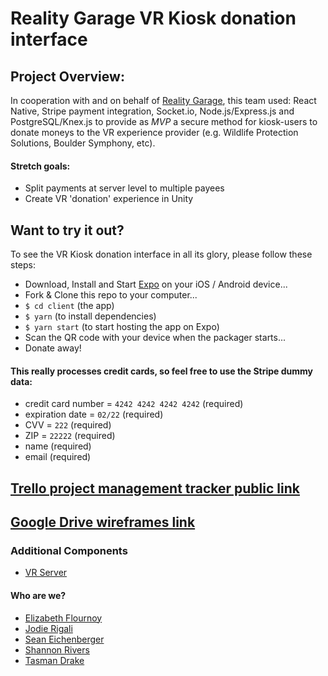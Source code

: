 # Reality Garage VR Kiosk donation interface

## Project Overview:
In cooperation with and on behalf of [Reality Garage](http://realitygarage.com/), this team used: React Native, Stripe payment integration, Socket.io, Node.js/Express.js and PostgreSQL/Knex.js to provide as *MVP* a secure method for kiosk-users to donate moneys to the VR experience provider (e.g. Wildlife Protection Solutions, Boulder Symphony, etc).
#### Stretch goals:
- Split payments at server level to multiple payees
- Create VR 'donation' experience in Unity

## Want to try it out?
To see the VR Kiosk donation interface in all its glory, please follow these steps:
- Download, Install and Start [Expo](https://expo.io/) on your iOS / Android device...
- Fork & Clone this repo to your computer...
- ```$ cd client``` (the app)
- ```$ yarn``` (to install dependencies)
- ```$ yarn start``` (to start hosting the app on Expo)
- Scan the QR code with your device when the packager starts...
- Donate away!
#### This really processes credit cards, so feel free to use the Stripe dummy data:
- credit card number = ```4242 4242 4242 4242``` (required)
- expiration date = ```02/22``` (required)
- CVV = ```222``` (required)
- ZIP = ```22222``` (required)
- name (required)
- email (required)


## [Trello project management tracker public link](https://trello.com/b/NjV8tJT7/vr-app)
## [Google Drive wireframes link](https://drive.google.com/drive/folders/0BwXfo7CF48C2SjZaU2lRNVhWWFk)

### Additional Components
- [VR Server](https://github.com/tasmandrake/vr_server)

#### Who are we?
- [Elizabeth Flournoy](https://github.com/emflournoy)
- [Jodie Rigali](https://github.com/jmrigali)
- [Sean Eichenberger](https://github.com/speichs)
- [Shannon Rivers](https://github.com/senbenito)
- [Tasman Drake](https://github.com/tasmandrake)

